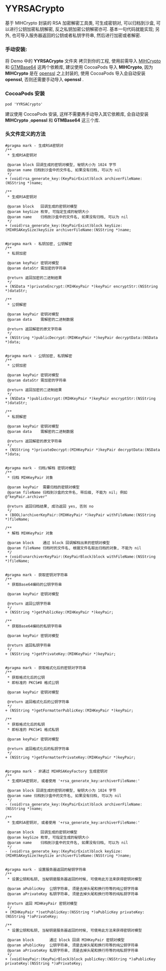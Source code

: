 # YYRSACrypto
基于 MIHCrypto 封装的 RSA 加密解密工具类, 可生成密钥对, 可以归档到沙盒, 可以进行公钥加密私钥解密, 反之私钥加密公钥解密亦可. 基本一句代码就能实现;
另外, 也可导入服务器返回的公钥或者私钥字符串, 然后进行加密或者解密.

### 手动安装:
将 Demo 中的 **YYRSACrypto** 文件夹 拷贝到你的工程, 使用前需导入 [MIHCrypto](https://github.com/hohl/MIHCrypto) 和 [GTMBase64](https://github.com/MxABC/GTMBase64) 这两个依赖库, 建议使用 CocoaPods 导入 **MIHCrypto**, 因为 **MIHCrypto** 是在 [openssl](https://github.com/openssl/openssl) 之上封装的, 使用 CocoaPods 导入会自动安装 **openssl**, 否则还需要手动导入 **openssl** .


### CocoaPods 安装
```
pod 'YYRSACrypto'
```
建议使用 CocoaPods 安装, 这样不需要再手动导入其它依赖库, 会自动安装 **MIHCrypto** ,**openssl** 和 **GTMBase64** 这三个库.


### 头文件定义的方法

``` objc
#pragma mark - 生成RSA密钥对
/**
 * 生成RSA密钥对
 
 @param block 回调生成的密钥对模型, 秘钥大小为 1024 字节
 @param name 归档到沙盒中的文件名, 如果没有归档, 可以为 nil
 */
+ (void)rsa_generate_key:(KeyPairExist)block archiverFileName:(NSString *)name;

/**
 * 生成RSA密钥对
 
 @param block   回调生成的密钥对模型
 @param keySize 枚举, 可指定生成的秘钥大小
 @param name    归档到沙盒中的文件名, 如果没有归档, 可以为 nil
 */
+ (void)rsa_generate_key:(KeyPairExist)block keySize:(MIHRSAKeySize)keySize archiverFileName:(NSString *)name;


#pragma mark - 私钥加密, 公钥解密
/**
 * 私钥加密
 
 @param keyPair 密钥对模型
 @param dataStr 需加密的字符串
 
 @return 返回加密的二进制结果
 */
+ (NSData *)privateEncrypt:(MIHKeyPair *)keyPair encryptStr:(NSString *)dataStr;

/**
 * 公钥解密
 
 @param keyPair 密钥对模型
 @param data    需解密的二进制数据
 
 @return 返回解密的原文字符串
 */
+ (NSString *)publicDecrypt:(MIHKeyPair *)keyPair decryptData:(NSData *)data;


#pragma mark - 公钥加密, 私钥解密
/**
 * 公钥加密
 
 @param keyPair 密钥对模型
 @param dataStr 需加密的字符串
 
 @return 返回加密的二进制结果
 */
+ (NSData *)publicEncrypt:(MIHKeyPair *)keyPair encryptStr:(NSString *)dataStr;

/**
 * 私钥解密
 
 @param keyPair 密钥对模型
 @param data    需解密的二进制数据
 
 @return 返回解密的原文字符串
 */
+ (NSString *)privateDecrypt:(MIHKeyPair *)keyPair decryptData:(NSData *)data;


#pragma mark - 归档/解档 密钥对模型
/**
 * 归档 MIHKeyPair 对象
 
 @param keyPair  需要归档的密钥对模型
 @param fileName 归档到沙盒的文件名, 带后缀, 不能为 nil; 例如 @"keyPair.archiver"
 
 @return 返回归档结果, 成功返回 yes, 否则 no
 */
+ (BOOL)archiverKeyPair:(MIHKeyPair *)keyPair withFileName:(NSString *)fileName;

/**
 * 解档 MIHKeyPair 对象
 
 @param block    通过 block 回调解档出来的密钥对模型
 @param fileName 归档时的文件名, 根据文件名取出归档的对象, 不能为 nil
 */
+ (void)unarchiverKeyPair:(KeyPairBlock)block withFileName:(NSString *)fileName;


#pragma mark - 获取密钥对字符串
/**
 * 获取Base64编码的公钥字符串
 
 @param keyPair 密钥对模型
 
 @return 返回公钥字符串
 */
+ (NSString *)getPublicKey:(MIHKeyPair *)keyPair;

/**
 * 获取Base64编码的私钥字符串
 
 @param keyPair 密钥对模型
 
 @return 返回私钥字符串
 */
+ (NSString *)getPrivateKey:(MIHKeyPair *)keyPair;


#pragma mark - 获取格式化后的密钥对字符串
/**
 * 获取格式化后的公钥
 * 即标准的 PKCS#8 格式公钥
 
 @param keyPair 密钥对模型
 
 @return 返回格式化后的公钥字符串
 */
+ (NSString *)getFormatterPublicKey:(MIHKeyPair *)keyPair;

/**
 * 获取格式化后的私钥
 * 即标准的 PKCS#1 格式私钥
 
 @param keyPair 密钥对模型
 
 @return 返回格式化后的私钥字符串
 */
+ (NSString *)getFormatterPrivateKey:(MIHKeyPair *)keyPair;


#pragma mark - 非通过 MIHRSAKeyFactory 生成密钥对
/**
 * 生成RSA密钥对, 或者使用 '+rsa_generate_key:archiverFileName:'
 
 @param block 回调生成的密钥对模型, 秘钥大小为 1024 字节
 @param name 归档到沙盒中的文件名, 如果没有归档, 可以为 nil
 */
- (void)rsa_generate_key:(KeyPairExist)block archiverFileName:(NSString *)name;

/**
 * 生成RSA密钥对, 或者使用 '+rsa_generate_key:archiverFileName:'
 
 @param block   回调生成的密钥对模型
 @param keySize 枚举, 可指定生成的秘钥大小
 @param name    归档到沙盒中的文件名, 如果没有归档, 可以为 nil
 */
- (void)rsa_generate_key:(KeyPairExist)block keySize:(MIHRSAKeySize)keySize archiverFileName:(NSString *)name;


#pragma mark - 设置服务器返回的秘钥字符串
/**
 * 设置公钥和私钥, 当秘钥是服务器返回的时候, 可使用此方法来获得密钥对模型
 
 @param aPublicKey  公钥字符串, 须是去掉头尾和换行符等的纯公钥字符串
 @param aPrivateKey 私钥字符串, 须是去掉头尾和换行符等的纯私钥字符串
 
 @return 返回 MIHKeyPair 密钥对模型
 */
+ (MIHKeyPair *)setPublicKey:(NSString *)aPublicKey privateKey:(NSString *)aPrivateKey;

/**
 * 设置公钥和私钥, 当秘钥是服务器返回的时候, 可使用此方法来获得密钥对模型
 
 @param block       通过 block 回调 MIHKeyPair 密钥对模型
 @param aPublicKey  公钥字符串, 须是去掉头尾和换行符等的纯公钥字符串
 @param aPrivateKey 私钥字符串, 须是去掉头尾和换行符等的纯私钥字符串
 */
+ (void)keyPair:(KeyPairBlock)block publicKey:(NSString *)aPublicKey privateKey:(NSString *)aPrivateKey;


```
